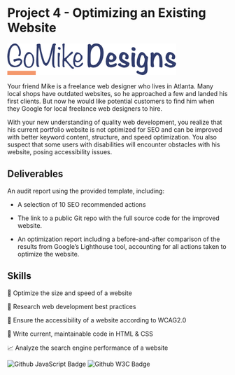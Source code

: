 
# Project 4 - Optimizing an Existing Website
![Go Mike Designs Logo](https://raw.githubusercontent.com/2anchez/gomikesdesigns/main/img/atlanta%20web%20design%20logo.png)

Your friend Mike is a freelance web designer who lives in Atlanta. Many local shops have outdated websites, so he approached a few and landed his first clients. But now he would like potential customers to find him when they Google for local freelance web designers to hire. 

With your new understanding of quality web development, you realize that his current portfolio website is not optimized for SEO and can be improved with better keyword content, structure, and speed optimization. You also suspect that some users with disabilities will encounter obstacles with his website, posing accessibility issues. 

## Deliverables
An audit report using the provided template, including:

- A selection of 10 SEO recommended actions

- The link to a public Git repo with the full source code for the improved website.

- An optimization report including a before-and-after comparison of the results from Google’s Lighthouse tool, accounting for all actions taken to optimize the website.

## Skills
:satellite: Optimize the size and speed of a website

:book: Research web development best practices

:wrench: Ensure the accessibility of a website according to WCAG2.0

:pencil: Write current, maintainable code in HTML & CSS

:chart_with_upwards_trend: Analyze the search engine performance of a website

![Github JavaScript Badge](https://img.shields.io/github/languages/top/2anchez/gomikesdesigns?style=plastic)
![Github W3C Badge](https://img.shields.io/w3c-validation/html?color=orange&style=plastic&targetUrl=https%3A%2F%2F2anchez.github.io%2Fgomikesdesigns%2F)